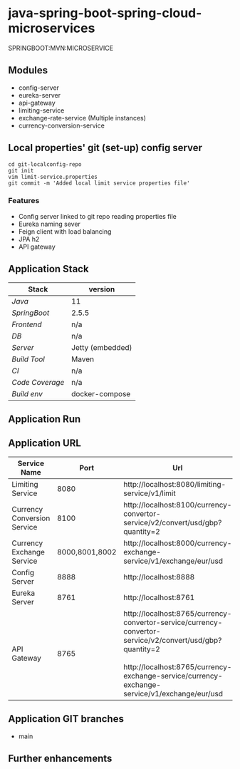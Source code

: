 # java-spring-boot-spring-cloud-microservices
SPRINGBOOT:MVN:MICROSERVICE

## Modules 
- config-server
- eureka-server
- api-gateway  
- limiting-service
- exchange-rate-service (Multiple instances)  
- currency-conversion-service

## Local properties' git (set-up) config server
``` 
cd git-localconfig-repo
git init 
vim limit-service.properties
git commit -m 'Added local limit service properties file'
```

### Features
- Config server linked to git repo reading properties file
- Eureka naming sever
- Feign client with load balancing
- JPA h2
- API gateway

## 

## Application Stack

Stack  | version |
--- | --- |  
*Java* | 11
*SpringBoot* |  2.5.5
*Frontend* | n/a
*DB* | n/a
*Server* | Jetty (embedded)
*Build Tool* | Maven
*CI* | n/a
*Code Coverage* | n/a
*Build env* | docker-compose

## Application Run

## Application URL
Service Name | Port | Url | Supporting Url
--- | --- | --- |--- |
Limiting Service | 8080 | http://localhost:8080/limiting-service/v1/limit |
Currency Conversion Service | 8100 | http://localhost:8100/currency-convertor-service/v2/convert/usd/gbp?quantity=2 | http://localhost:8100/currency-convertor-service/v1/convert/usd/gbp?quantity=2
Currency Exchange Service | 8000,8001,8002 | http://localhost:8000/currency-exchange-service/v1/exchange/eur/usd | http://localhost:8000/h2-console/
Config Server | 8888 | http://localhost:8888 | http://localhost:8888/limit-service/default
Eureka Server | 8761 | http://localhost:8761 | 
API Gateway | 8765 | http://localhost:8765/currency-convertor-service/currency-convertor-service/v2/convert/usd/gbp?quantity=2 <br /><br /> http://localhost:8765/currency-exchange-service/currency-exchange-service/v1/exchange/eur/usd  


## Application GIT branches
- main

## Further enhancements 